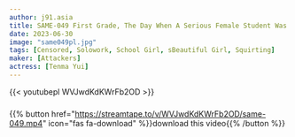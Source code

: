 ```yaml
---
author: j91.asia
title: SAME-049 First Grade, The Day When A Serious Female Student Was Circled By Her Classmates
date: 2023-06-30
image: "same049pl.jpg"
tags: [Censored, Solowork, School Girl, sBeautiful Girl, Squirting]
maker: [Attackers]
actress: [Tenma Yui]
---
```



{{< youtubepl WVJwdKdKWrFb2OD >}}
###

{{% button href="https://streamtape.to/v/WVJwdKdKWrFb2OD/same-049.mp4" icon="fas fa-download" %}}download this video{{% /button %}}

